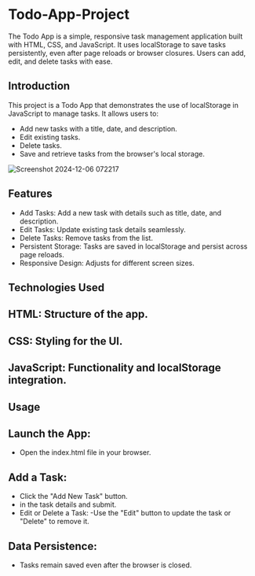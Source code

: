 # Todo-App-Project
The Todo App is a simple, responsive task management application built with HTML, CSS, and JavaScript. It uses localStorage to save tasks persistently, even after page reloads or browser closures. Users can add, edit, and delete tasks with ease.

## Introduction
This project is a Todo App that demonstrates the use of localStorage in JavaScript to manage tasks. It allows users to:

- Add new tasks with a title, date, and description.
- Edit existing tasks.
- Delete tasks.
- Save and retrieve tasks from the browser's local storage.

![Screenshot 2024-12-06 072217](https://github.com/user-attachments/assets/9d9ea99f-1f02-4e01-824d-902889f0893e)

## Features
- Add Tasks: Add a new task with details such as title, date, and description. 
- Edit Tasks: Update existing task details seamlessly.
- Delete Tasks: Remove tasks from the list.
- Persistent Storage: Tasks are saved in localStorage and persist across page reloads.
- Responsive Design: Adjusts for different screen sizes.

## Technologies Used
## HTML: Structure of the app.
## CSS: Styling for the UI.
## JavaScript: Functionality and localStorage integration.

## Usage
## Launch the App:
- Open the index.html file in your browser.
## Add a Task:
- Click the "Add New Task" button.
- in the task details and submit.
- Edit or Delete a Task:
-Use the "Edit" button to update the task or "Delete" to remove it.
## Data Persistence:
 - Tasks remain saved even after the browser is closed.
